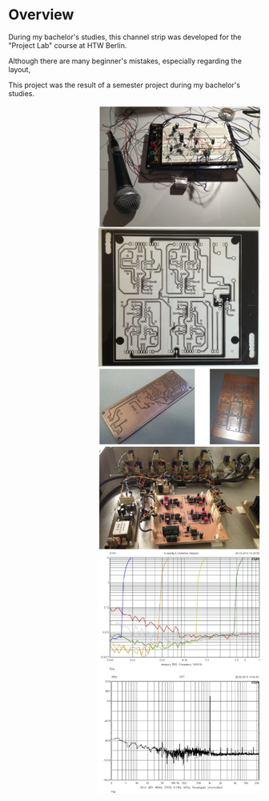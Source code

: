 
# Overview

During my bachelor's studies, this channel strip was developed for the "Project Lab" course at HTW Berlin.

Although there are many beginner's mistakes, especially regarding the layout, 


This project was the result of a semester project during my bachelor's studies. 



<img src="https://github.com/BorisJung/channelStrip/blob/master/pics/breadboard.jpg?raw=true" align="right" width="325"/>

<img src="https://github.com/BorisJung/channelStrip/blob/master/pics/mask.jpg?raw=true" align="right" width="325"/>

<img src="https://github.com/BorisJung/channelStrip/blob/master/pics/pcbs.jpg?raw=true" align="right" width="325"/>

<img src="https://github.com/BorisJung/channelStrip/blob/master/pics/mounted_pcbs.jpg?raw=true" align="right" width="325"/>

<img src="https://github.com/BorisJung/channelStrip/blob/master/pics/thd.jpg?raw=true" align="right" width="325"/>

<img src="https://github.com/BorisJung/channelStrip/blob/master/pics/fft.jpg?raw=true" align="right" width="325"/>




